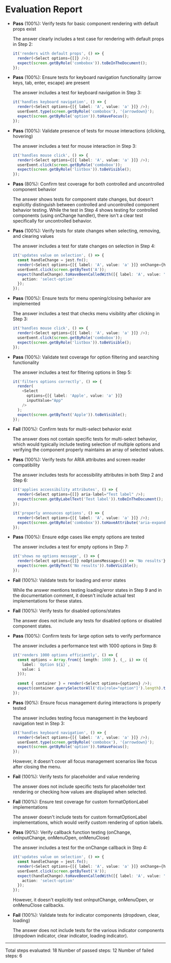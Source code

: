 # Evaluation Report

- **Pass** (100%): Verify tests for basic component rendering with default props exist
  
  The answer clearly includes a test case for rendering with default props in Step 2:
  ```typescript
  it('renders with default props', () => {
    render(<Select options={[]} />);
    expect(screen.getByRole('combobox')).toBeInTheDocument();
  });
  ```

- **Pass** (100%): Ensure tests for keyboard navigation functionality (arrow keys, tab, enter, escape) are present
  
  The answer includes a test for keyboard navigation in Step 3:
  ```typescript
  it('handles keyboard navigation', () => {
    render(<Select options={[{ label: 'A', value: 'a' }]} />);
    userEvent.type(screen.getByRole('combobox'), '{arrowdown}');
    expect(screen.getByRole('option')).toHaveFocus();
  });
  ```

- **Pass** (100%): Validate presence of tests for mouse interactions (clicking, hovering)
  
  The answer includes a test for mouse interaction in Step 3:
  ```typescript
  it('handles mouse click', () => {
    render(<Select options={[{ label: 'A', value: 'a' }]} />);
    userEvent.click(screen.getByRole('combobox'));
    expect(screen.getByRole('listbox')).toBeVisible();
  });
  ```

- **Pass** (80%): Confirm test coverage for both controlled and uncontrolled component behavior
  
  The answer shows tests for component state changes, but doesn't explicitly distinguish between controlled and uncontrolled component behavior testing. While the test in Step 4 shows testing for controlled components (using onChange handler), there isn't a clear test specifically for uncontrolled behavior.

- **Pass** (100%): Verify tests for state changes when selecting, removing, and clearing values
  
  The answer includes a test for state changes on selection in Step 4:
  ```typescript
  it('updates value on selection', () => {
    const handleChange = jest.fn();
    render(<Select options={[{ label: 'A', value: 'a' }]} onChange={handleChange} />);
    userEvent.click(screen.getByText('A'));
    expect(handleChange).toHaveBeenCalledWith([{ label: 'A', value: 'a' }], {
      action: 'select-option'
    });
  });
  ```

- **Pass** (100%): Ensure tests for menu opening/closing behavior are implemented
  
  The answer includes a test that checks menu visibility after clicking in Step 3:
  ```typescript
  it('handles mouse click', () => {
    render(<Select options={[{ label: 'A', value: 'a' }]} />);
    userEvent.click(screen.getByRole('combobox'));
    expect(screen.getByRole('listbox')).toBeVisible();
  });
  ```

- **Pass** (100%): Validate test coverage for option filtering and searching functionality
  
  The answer includes a test for filtering options in Step 5:
  ```typescript
  it('filters options correctly', () => {
    render(
      <Select 
        options={[{ label: 'Apple', value: 'a' }]}
        inputValue="App"
      />
    );
    expect(screen.getByText('Apple')).toBeVisible();
  });
  ```

- **Fail** (100%): Confirm tests for multi-select behavior exist
  
  The answer does not contain specific tests for multi-select behavior, which would typically include testing selection of multiple options and verifying the component properly maintains an array of selected values.

- **Pass** (100%): Verify tests for ARIA attributes and screen reader compatibility
  
  The answer includes tests for accessibility attributes in both Step 2 and Step 6:
  ```typescript
  it('applies accessibility attributes', () => {
    render(<Select options={[]} aria-label="Test label" />);
    expect(screen.getByLabelText('Test label')).toBeInTheDocument();
  });
  
  it('properly announces options', () => {
    render(<Select options={[{ label: 'A', value: 'a' }]} />);
    expect(screen.getByRole('combobox')).toHaveAttribute('aria-expanded', 'false');
  });
  ```

- **Pass** (100%): Ensure edge cases like empty options are tested
  
  The answer includes a test for empty options in Step 7:
  ```typescript
  it('shows no options message', () => {
    render(<Select options={[]} noOptionsMessage={() => 'No results'} />);
    expect(screen.getByText('No results')).toBeVisible();
  });
  ```

- **Fail** (100%): Validate tests for loading and error states
  
  While the answer mentions testing loading/error states in Step 9 and in the documentation comment, it doesn't include actual test implementations for these states.

- **Fail** (100%): Verify tests for disabled options/states
  
  The answer does not include any tests for disabled options or disabled component states.

- **Pass** (100%): Confirm tests for large option sets to verify performance
  
  The answer includes a performance test with 1000 options in Step 8:
  ```typescript
  it('renders 1000 options efficiently', () => {
    const options = Array.from({ length: 1000 }, (_, i) => ({
      label: `Option ${i}`,
      value: i
    }));
    
    const { container } = render(<Select options={options} />);
    expect(container.querySelectorAll('div[role="option"]').length).toBe(1000);
  });
  ```

- **Pass** (90%): Ensure focus management during interactions is properly tested
  
  The answer includes testing focus management in the keyboard navigation test in Step 3:
  ```typescript
  it('handles keyboard navigation', () => {
    render(<Select options={[{ label: 'A', value: 'a' }]} />);
    userEvent.type(screen.getByRole('combobox'), '{arrowdown}');
    expect(screen.getByRole('option')).toHaveFocus();
  });
  ```
  However, it doesn't cover all focus management scenarios like focus after closing the menu.

- **Fail** (100%): Verify tests for placeholder and value rendering
  
  The answer does not include specific tests for placeholder text rendering or checking how values are displayed when selected.

- **Fail** (100%): Ensure test coverage for custom formatOptionLabel implementations
  
  The answer doesn't include tests for custom formatOptionLabel implementations, which would verify custom rendering of option labels.

- **Pass** (90%): Verify callback function testing (onChange, onInputChange, onMenuOpen, onMenuClose)
  
  The answer includes a test for the onChange callback in Step 4:
  ```typescript
  it('updates value on selection', () => {
    const handleChange = jest.fn();
    render(<Select options={[{ label: 'A', value: 'a' }]} onChange={handleChange} />);
    userEvent.click(screen.getByText('A'));
    expect(handleChange).toHaveBeenCalledWith([{ label: 'A', value: 'a' }], {
      action: 'select-option'
    });
  });
  ```
  However, it doesn't explicitly test onInputChange, onMenuOpen, or onMenuClose callbacks.

- **Fail** (100%): Validate tests for indicator components (dropdown, clear, loading)
  
  The answer does not include tests for the various indicator components (dropdown indicator, clear indicator, loading indicator).

---

Total steps evaluated: 18
Number of passed steps: 12
Number of failed steps: 6